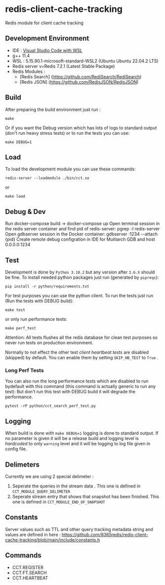 # redis-client-cache-tracking
Redis module for client cache tracking

## Development Environment 

* IDE : [Visual Studio Code with WSL](https://code.visualstudio.com/docs/cpp/config-wsl) 
* g++ 11.4
* WSL : 5.15.90.1-microsoft-standard-WSL2 (Ubuntu Ubuntu 22.04.2 LTS)
* Redis server v=Redis 7.2.1 (Latest Stable Package)
* Redis Modules :
    * [Redis Search] (https://github.com/RediSearch/RediSearch)
    * [Redis JSON] (https://github.com/RedisJSON/RedisJSON)

## Build

After preparing the build environment just run : 

```
make
```

Or if you want the Debug version which has lots of logs to standard output (don't run heavy stress tests) or to run the tests you can use: 

```
make DEBUG=1
```

## Load

To load the development module you can use these commands: 

```
redis-server --loadmodule ./bin/cct.so
```

or 

```
make load
```

## Debug & Dev

Run docker-compose build -> docker-compose up
Open terminal session in the redis server container and find pid of redis-server: pgrep -l redis-server
Open gdbserver session in the Docker container: gdbserver :1234 --attach {pid}
Create remote debug configration in IDE for Multiarch GDB and host 0.0.0.0:1234

## Test
Development is done by `Python 3.10.2` but any version after `3.6.X` should be fine. To install needed python packages just run (generated by `pipreqs`): 

```
pip install -r python/requirements.txt
```

For test purposes you can use the python client. To run the tests just run (Run the tests with DEBUG build): 

```
make test
```

or only run performance tests: 

```
make perf_test
```

Attention: All tests flushes all the redis database for clean test purposes so never run tests on production environment.

Normally to not effect the other test *client heartbeat tests* are disabled (skipped) by default. You can enable them by setting `SKIP_HB_TEST` to `True` .

### Long Perf Tests

You can also run the long performance tests which are disabled to run bydefault with this command (this command is actually generic to run any test): 
But don't run this test with DEBUG build it will degrade the performance.
```
pytest -rP python/cct_search_perf_test.py
```


## Logging

When build is done with `make DEBUG=1` logging is done to standard output. If no parameter is given it will be a release build and logging level is *hardcoded* to only `warning` level and it will be logging to log file given in config file. 

## Delimeters

Currently we are using 2 special delimeter :

1. Seperate the queries in the stream data . This one is defined in `CCT_MODULE_QUERY_DELIMETER`
2. Seperate stream entry that shows that snapshot has been finished. This one is defined in `CCT_MODULE_END_OF_SNAPSHOT`

## Constants

Server values such as TTL and other query tracking metadata string and values are defined in here : https://github.com/8365redis/redis-client-cache-tracking/blob/main/include/constants.h

 
## Commands

* CCT.REGISTER 
* CCT.FT.SEARCH
* CCT.HEARTBEAT
